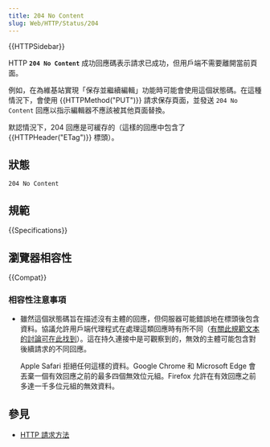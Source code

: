 ```yaml
---
title: 204 No Content
slug: Web/HTTP/Status/204
---
```


{{HTTPSidebar}}

HTTP **`204 No Content`** 成功回應碼表示請求已成功，但用戶端不需要離開當前頁面。

例如，在為維基站實現「保存並繼續編輯」功能時可能會使用這個狀態碼。在這種情況下，會使用 {{HTTPMethod("PUT")}} 請求保存頁面，並發送 `204 No Content` 回應以指示編輯器不應該被其他頁面替換。

默認情況下，204 回應是可緩存的（這樣的回應中包含了 {{HTTPHeader("ETag")}} 標頭）。

## 狀態

```http
204 No Content
```

## 規範

{{Specifications}}

## 瀏覽器相容性

{{Compat}}

### 相容性注意事項

- 雖然這個狀態碼旨在描述沒有主體的回應，但伺服器可能錯誤地在標頭後包含資料。協議允許用戶端代理程式在處理這類回應時有所不同（[有關此規範文本的討論可在此找到](https://github.com/httpwg/http-core/issues/26)）。這在持久連接中是可觀察到的，無效的主體可能包含對後續請求的不同回應。

  Apple Safari 拒絕任何這樣的資料。Google Chrome 和 Microsoft Edge 會丟棄一個有效回應之前的最多四個無效位元組。Firefox 允許在有效回應之前多達一千多位元組的無效資料。

## 參見

- [HTTP 請求方法](/zh-TW/docs/Web/HTTP/Methods)
